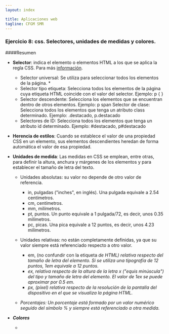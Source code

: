 ```yaml
---
layout: index

title: Aplicaciones web
tagline: CFGM SMR
---
```


### Ejercicio 8: css. Selectores, unidades de medidas y colores.

####Resumen

* **Selector**: indica el elemento o elementos HTML a los que se aplica la regla CSS. Para más [información](http://librosweb.es/css/capitulo_2/selectores_basicos.html).

	* Selector universal: Se utiliza para seleccionar todos los elementos de la página. *
	* Selector tipo etiqueta: Selecciona todos los elementos de la página cuya etiqueta HTML coincide con el valor del selector. Ejemplo: p { }
	* Selector descendente: Selecciona los elementos que se encuentran dentro de otros elementos. Ejemplo: p span
	Selector de clase: Selecciona todos los elementos que tenga un atributo class determinado. Ejemplo: .destacado, p.destacado
	* Selectores de ID: Selecciona todos los elementos que tenga un atributo id determinado. Ejemplo: #destacado, p#destacado

* **Herencia de estilos**: Cuando se establece el valor de una propiedad CSS en un elemento, sus elementos descendientes heredan de forma automática el valor de esa propiedad. 

* **Unidades de medida**: Las medidas en CSS se emplean, entre otras, para definir la altura, anchura y márgenes de los elementos y para establecer el tamaño de letra del texto.

	* Unidades absolutas: su valor no depende de otro valor de referencia.

	    * in, pulgadas ("inches", en inglés). Una pulgada equivale a 2.54 centímetros.
    	* cm, centímetros.
    	* mm, milímetros.
    	* pt, puntos. Un punto equivale a 1 pulgada/72, es decir, unos 0.35 milímetros.
    	* pc, picas. Una pica equivale a 12 puntos, es decir, unos 4.23 milímetros.

    * Unidades relativas: no están completamente definidas, ya que su valor siempre está referenciado respecto a otro valor.


    	* em, (no confundir con la etiqueta <em> de HTML) relativa respecto del tamaño de letra del elemento. Si se utiliza una tipografía de 12 puntos, 1em equivale a 12 puntos.
    	* ex, relativa respecto de la altura de la letra x ("equis minúscula") del tipo y tamaño de letra del elemento.  El valor de 1ex se puede aproximar por 0.5 em.
    	* px, (píxel) relativa respecto de la resolución de la pantalla del dispositivo en el que se visualiza la página HTML.

    * Porcentajes: Un porcentaje está formado por un valor numérico seguido del símbolo % y siempre está referenciado a otra medida. 

* **Colores**

	* 



